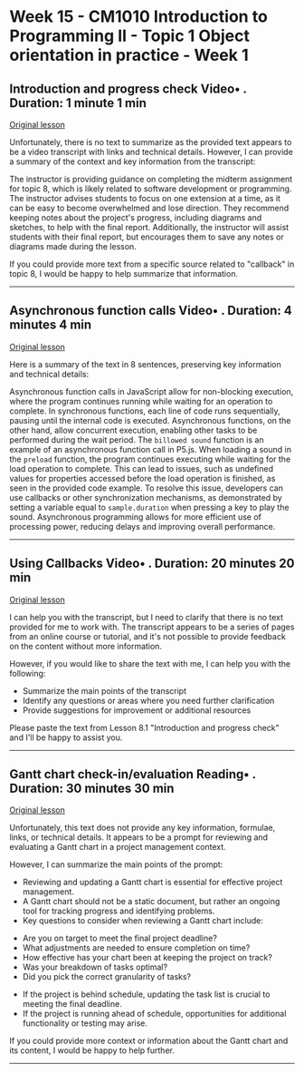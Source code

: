# Week 15 - CM1010 Introduction to Programming II - Topic 1 Object orientation in practice - Week 1

## Introduction and progress check Video• . Duration: 1 minute 1 min

[Original lesson](https://www.coursera.org/learn/uol-introduction-to-programming-2/lecture/Lns1G/introduction-and-progress-check)

Unfortunately, there is no text to summarize as the provided text appears to be a video transcript with links and technical details. However, I can provide a summary of the context and key information from the transcript:

The instructor is providing guidance on completing the midterm assignment for topic 8, which is likely related to software development or programming. The instructor advises students to focus on one extension at a time, as it can be easy to become overwhelmed and lose direction. They recommend keeping notes about the project's progress, including diagrams and sketches, to help with the final report. Additionally, the instructor will assist students with their final report, but encourages them to save any notes or diagrams made during the lesson.

If you could provide more text from a specific source related to "callback" in topic 8, I would be happy to help summarize that information.

---

## Asynchronous function calls Video• . Duration: 4 minutes 4 min

[Original lesson](https://www.coursera.org/learn/uol-introduction-to-programming-2/lecture/MJ687/asynchronous-function-calls)

Here is a summary of the text in 8 sentences, preserving key information and technical details:

Asynchronous function calls in JavaScript allow for non-blocking execution, where the program continues running while waiting for an operation to complete. In synchronous functions, each line of code runs sequentially, pausing until the internal code is executed. Asynchronous functions, on the other hand, allow concurrent execution, enabling other tasks to be performed during the wait period. The `billowed sound` function is an example of an asynchronous function call in P5.js. When loading a sound in the `preload` function, the program continues executing while waiting for the load operation to complete. This can lead to issues, such as undefined values for properties accessed before the load operation is finished, as seen in the provided code example. To resolve this issue, developers can use callbacks or other synchronization mechanisms, as demonstrated by setting a variable equal to `sample.duration` when pressing a key to play the sound. Asynchronous programming allows for more efficient use of processing power, reducing delays and improving overall performance.

---

## Using Callbacks Video• . Duration: 20 minutes 20 min

[Original lesson](https://www.coursera.org/learn/uol-introduction-to-programming-2/lecture/y30CG/using-callbacks)

I can help you with the transcript, but I need to clarify that there is no text provided for me to work with. The transcript appears to be a series of pages from an online course or tutorial, and it's not possible to provide feedback on the content without more information.

However, if you would like to share the text with me, I can help you with the following:

* Summarize the main points of the transcript
* Identify any questions or areas where you need further clarification
* Provide suggestions for improvement or additional resources

Please paste the text from Lesson 8.1 "Introduction and progress check" and I'll be happy to assist you.

---

## Gantt chart check-in/evaluation Reading• . Duration: 30 minutes 30 min

[Original lesson](https://www.coursera.org/learn/uol-introduction-to-programming-2/supplement/3Zudo/gantt-chart-check-in-evaluation)

Unfortunately, this text does not provide any key information, formulae, links, or technical details. It appears to be a prompt for reviewing and evaluating a Gantt chart in a project management context.

However, I can summarize the main points of the prompt:

* Reviewing and updating a Gantt chart is essential for effective project management.
* A Gantt chart should not be a static document, but rather an ongoing tool for tracking progress and identifying problems.
* Key questions to consider when reviewing a Gantt chart include:
 + Are you on target to meet the final project deadline?
 + What adjustments are needed to ensure completion on time?
 + How effective has your chart been at keeping the project on track?
 + Was your breakdown of tasks optimal?
 + Did you pick the correct granularity of tasks?
* If the project is behind schedule, updating the task list is crucial to meeting the final deadline.
* If the project is running ahead of schedule, opportunities for additional functionality or testing may arise.

If you could provide more context or information about the Gantt chart and its content, I would be happy to help further.

---

